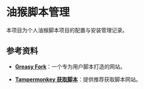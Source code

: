 # 油猴脚本管理

本项目为个人油猴脚本项目的配置与安装管理记录。

## 参考资料

- [**Greasy Fork**](https://greasyfork.org/zh-CN)：一个专为用户脚本打造的网站。

- [**Tampermonkey 获取脚本**](https://www.tampermonkey.net/scripts.php)：提供推荐获取脚本网站。

